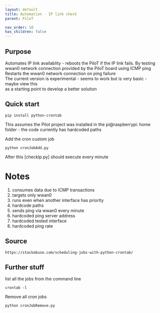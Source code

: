 ```yaml
---
layout: default
title: Automation - IP link check
parent: PiloT

nav_order: 10
has_children: false
---
```



## Purpose
Automates IP link availablity - reboots the PiloT if the IP link fails.
By testing wwan0 network connection provided by the PiloT board using ICMP ping  
Restarts the wwan0 network connection on ping failure   
The current version is experimental - seems to work but is very basic - maybe view this  
as a starting point to develop a better solution  

## Quick start
```
pip install python-crontab
```

This assumes the Pilot project was installed in the pi@raspberrypi: home folder - the code 
currently has hardcoded paths  

Add the cron custom job  
```
python cronJobAdd.py
```


After this [checkIp.py] should execute every minute


# Notes
1. consumes data due to ICMP transactions
2. targets only wwan0
3. runs even when another interface has priority
4. hardcode paths
5. sends ping via wwan0 every minute
6. hardcoded ping server address
7. hardcoded tested interface 
1. hardcoded ping rate

## Source
```
https://stackabuse.com/scheduling-jobs-with-python-crontab/
```

## Further stuff

list all the jobs from the command line   
```
crontab -l
```

Remove all cron jobs
```
python cronJobRemove.py
```
